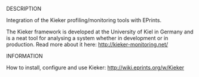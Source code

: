 DESCRIPTION

Integration of the Kieker profiling/monitoring tools with EPrints.

The Kieker framework is developed at the University of Kiel in Germany and is a neat tool for analysing a system whether in development or in production. Read more about it here: http://kieker-monitoring.net/

INFORMATION

How to install, configure and use Kieker: http://wiki.eprints.org/w/Kieker

